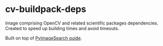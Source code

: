 # cv-buildpack-deps

Image comprising OpenCV and related scientific packages dependencies. Created to speed up building times and avoid timeouts.

Built on top of [PyImageSearch guide][1].

[1]: www.pyimagesearch.com/2015/06/22/install-opencv-3-0-and-python-2-7-on-ubuntu/
[2]: https://github.com/Itseez/opencv/blob/master/samples/cpp/example_cmake/CMakeLists.txt
